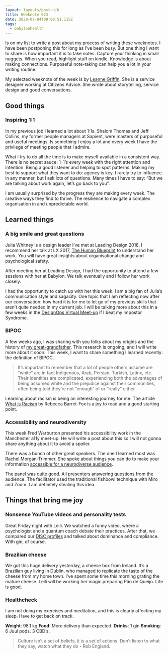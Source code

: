 ```yaml
---
layout: layouts/post.njk
title: Weeknote 023
date: 2020-07-04T09:08:51.115Z
tags:
  - babylonhealth
---
```

Is on my list to write a post about my process of writing these weeknotes. I have been postponing this for long as I’ve been busy. But one thing I want to share is how important it is to take notes. Capture your thinking in small nuggets. When you read, highlight stuff on kindle. Knowledge is about making connections. Purposeful note-taking can help you a lot in your writing routine.

My selected weeknote of the week is by [Leanne Griffin](https://medium.com/@leanne.m.griffin/weeknotes-1-5-june-6ea9ea418dae). She is a service designer working at Citizens Advice. She wrote about storytelling, service design and good conversations.

## Good things

### Inspiring 1:1

In my previous job I learned a lot about 1:1s. Shalom Thomas and Jeff Collins, my former people managers at Sapient, were masters of purposeful and useful meetings. Is something I enjoy a lot and every week I have the privilege of meeting people that I admire.  

What I try to do all the time is to make myself available in a consistent way. There is no secret sauce: 1–1’s every week with the right attention and intention. Being a good listener and helping to spot patterns. Making my best to support what they want to do: agency is key. I rarely try to influence in any manner, but I ask lots of questions. Many times I have to say: “But we are talking about work again, let’s go back to you”.

I am usually surprised by the progress they are making every week. The creative ways they find to thrive. The resilience to navigate a complex organisation in and unpredictable world.


## Learned things

 
### A big smile and great questions
Julia Whitney is a design leader I’ve met at Leading Design 2018. I  recommend her talk at LX 2017, [The Human Blueprint](https://vimeo.com/215141773) to understand  her work. You will have great insights about organisational change and psychological safety.

After meeting her at Leading Design, I had the opportunity to attend a few sessions with her at Babylon. We talk eventually and I follow her work closely. 

I had the opportunity to catch up with her this week. I am a big fan of Julia’s communication style and sagacity. One topic that I am reflecting now after our conversation: how hard it is for me to let go of my previous skills that aren’t quite needed in my current job. I will be talking more about this in a few weeks in the [DesignOps Virtual Meet-up](https://www.eventbrite.co.uk/e/designops-virtual-meet-up-with-bt-capital-one-tickets-108683798166) if I beat my Impostor Syndrome.

### BIPOC

A few weeks ago, I was sharing with you folks about my origins and the history of [my great-grandfather](https://danielsouza.org/posts/weeknote_19/#heading-getting-to-know-about-my-origins). This research is ongoing, and I will write more about it soon. This week, I want to share something I learned recently: the definition of BIPOC.

> It’s important to remember that a lot of people others assume are “white” are in fact Indigenous, Arab, Persian, Turkish, Latinx, etc. Their identities are complicated, experiencing both the advantages of being assumed white and the prejudice against their communities, often being told they’re not “enough” of or “really” either

Learning about racism is being an interesting journey for me. The article [What is Racism](https://anygoodthing.com/2020/06/14/what-is-racism/) by Rebecca Barret-Fox is a joy to read and a good starting point. 

### Accessibility and neurodiversity

This week Fred Warburton presented his accessibility work in the Manchester a11y meet-up. He will write a post about this so I will not gonna share anything about it to avoid a spoiler.

There was a bunch of other great speakers. The one I learned most was Rachel Morgan-Trimmer. She spoke about things you can do to make your information [accessible for a neurodiverse audience](https://www.youtube.com/watch?v=7Tt_-gtUCgo&feature=youtu.be&t=1286/).

The panel was quite good. All presenters answering questions from the audience. The facilitator used the traditional fishbowl technique with Miro and Zoom. I am definitely stealing this idea. 

## Things that bring me joy

### Nonsense YouTube videos and personality tests

Great Friday night with Leili. We watched a funny video, where a psychologist and a quantum coach debate their practices. After that, we compared our [DISC profiles](https://www.123test.com/disc-personality-test/) and talked about dominance and compliance. With gin, of course.

### Brazilian cheese

We got this huge delivery yesterday, a cheese box from Ireland. It’s a Brazilian guy living in Dublin, who managed to replicate the taste of the cheese from my home town. I’ve spent some time this morning grating the mature cheese. Leili will be working her magic preparing Pão de Queijo. Life is good. 

### Healthcheck

I am not doing my exercises and meditation, and this is clearly affecting my sleep. Have to get back on track.

**Weight**: 98.1 kg
**Food**: More delivery than expected.
**Drinks**: 1 gin
**Smoking**: 6 Juul pods. 3 CBD’s.

>Culture isn’t a set of beliefs, it is a set of actions. Don’t listen to what they say, watch what they do - Rob England.